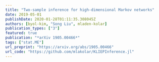 ```yaml
---
title: "Two-sample inference for high-dimensional Markov networks"
date: 2019-05-01
publishDate: 2020-01-28T01:11:35.308045Z
authors: [byol-kim, "Song Liu", mladen-kolar]
publication_types: ["3"]
featured: true
publication: "*arXiv 1905.00466*"
tags: ["stat.ME"]
url_preprint: "https://arxiv.org/abs/1905.00466"
url_code: "https://github.com/mlakolar/KLIEPInference.jl"
---
```

